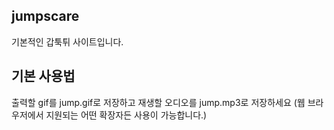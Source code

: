 ## jumpscare
기본적인 갑툭튀 사이트입니다.
## 기본 사용법
출력할 gif를 jump.gif로 저장하고
재생할 오디오를 jump.mp3로 저장하세요
(웹 브라우저에서 지원되는 어떤 확장자든 사용이 가능합니다.)